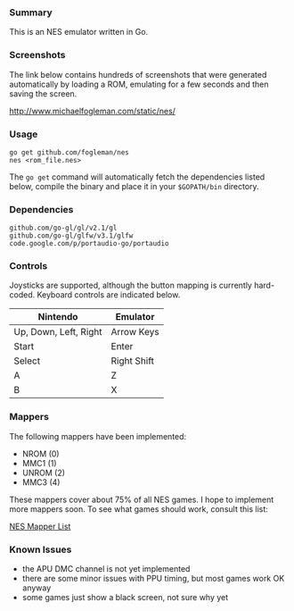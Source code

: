 ### Summary

This is an NES emulator written in Go.

### Screenshots

The link below contains hundreds of screenshots that were generated
automatically by loading a ROM, emulating for a few seconds and then saving
the screen.

http://www.michaelfogleman.com/static/nes/

### Usage

    go get github.com/fogleman/nes
    nes <rom_file.nes>

The `go get` command will automatically fetch the dependencies listed below,
compile the binary and place it in your `$GOPATH/bin` directory.

### Dependencies

    github.com/go-gl/gl/v2.1/gl
    github.com/go-gl/glfw/v3.1/glfw
    code.google.com/p/portaudio-go/portaudio

### Controls

Joysticks are supported, although the button mapping is currently hard-coded.
Keyboard controls are indicated below.

| Nintendo              | Emulator    |
| --------------------- | ----------- |
| Up, Down, Left, Right | Arrow Keys  |
| Start                 | Enter       |
| Select                | Right Shift |
| A                     | Z           |
| B                     | X           |

### Mappers

The following mappers have been implemented:

* NROM (0)
* MMC1 (1)
* UNROM (2)
* MMC3 (4)

These mappers cover about 75% of all NES games. I hope to implement more
mappers soon. To see what games should work, consult this list:

[NES Mapper List](http://tuxnes.sourceforge.net/nesmapper.txt)

### Known Issues

* the APU DMC channel is not yet implemented
* there are some minor issues with PPU timing, but most games work OK anyway
* some games just show a black screen, not sure why yet
